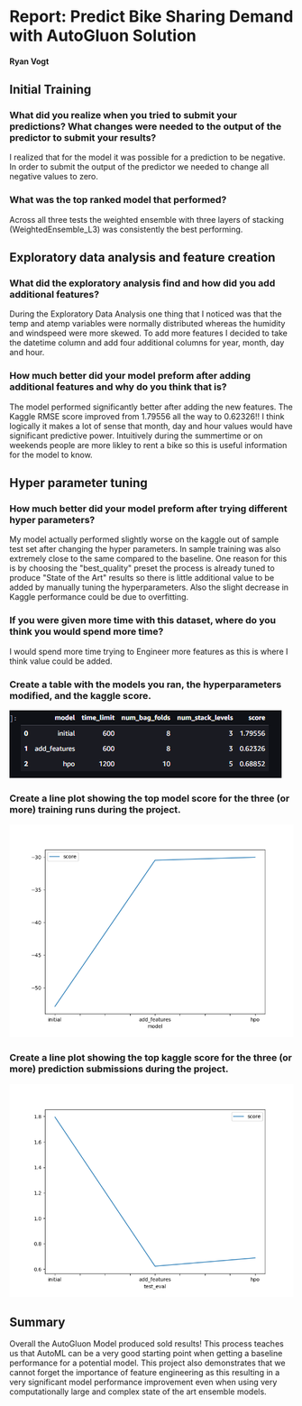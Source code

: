 # Report: Predict Bike Sharing Demand with AutoGluon Solution
#### Ryan Vogt

## Initial Training
### What did you realize when you tried to submit your predictions? What changes were needed to the output of the predictor to submit your results?
I realized that for the model it was possible for a prediction to be negative. In order to submit the output of the predictor we needed to change all negative values to zero.

### What was the top ranked model that performed?
Across all three tests the weighted ensemble with three layers of stacking (WeightedEnsemble_L3) was consistently the best performing.

## Exploratory data analysis and feature creation
### What did the exploratory analysis find and how did you add additional features?
During the Exploratory Data Analysis one thing that I noticed was that the temp and atemp variables were normally distributed whereas the humidity
and windspeed were more skewed. To add more features I decided to take the datetime column and add four additional columns for year, month, day and hour.

### How much better did your model preform after adding additional features and why do you think that is?
The model performed significantly better after adding the new features. The Kaggle RMSE score improved from 1.79556 all the way to 0.62326!!
I think logically it makes a lot of sense that month, day and hour values would have significant predictive power. Intuitively during the summertime or on weekends 
people are more likley to rent a bike so this is useful information for the model to know.
          
## Hyper parameter tuning
### How much better did your model preform after trying different hyper parameters?
My model actually performed slightly worse on the kaggle out of sample test set after changing the hyper parameters. In sample training was also extremely close to the same compared to the baseline.
One reason for this is by choosing the "best_quality" preset the process is already tuned to produce "State of the Art" results so there is little additional value to be added by
manually tuning the hyperparameters. Also the slight decrease in Kaggle performance could be due to overfitting.

### If you were given more time with this dataset, where do you think you would spend more time?
I would spend more time trying to Engineer more features as this is where I think value could be added. 

### Create a table with the models you ran, the hyperparameters modified, and the kaggle score.

![hyperparameter_table.png](/hyperparameter_table.png)

### Create a line plot showing the top model score for the three (or more) training runs during the project.

![model_train_score.png](/model_train_score.png)

### Create a line plot showing the top kaggle score for the three (or more) prediction submissions during the project.

![model_test_score.png](/model_test_score.png)

## Summary
Overall the AutoGluon Model produced sold results! This process teaches us that AutoML can be a very good starting point when getting a baseline performance for a potential model. 
This project also demonstrates that we cannot forget the importance of feature engineering as this resulting in a very significant model performance improvement even when using 
very computationally large and complex state of the art ensemble models.

